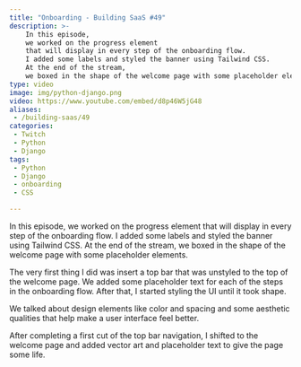```yaml
---
title: "Onboarding - Building SaaS #49"
description: >-
    In this episode,
    we worked on the progress element
    that will display in every step of the onboarding flow.
    I added some labels and styled the banner using Tailwind CSS.
    At the end of the stream,
    we boxed in the shape of the welcome page with some placeholder elements.
type: video
image: img/python-django.png
video: https://www.youtube.com/embed/d8p46W5jG48
aliases:
 - /building-saas/49
categories:
 - Twitch
 - Python
 - Django
tags:
 - Python
 - Django
 - onboarding
 - CSS

---
```


In this episode,
we worked on the progress element
that will display in every step of the onboarding flow.
I added some labels and styled the banner using Tailwind CSS.
At the end of the stream,
we boxed in the shape of the welcome page with some placeholder elements.

The very first thing I did was insert a top bar
that was unstyled
to the top
of the welcome page.
We added some placeholder text
for each of the steps
in the onboarding flow.
After that,
I started styling the UI
until it took shape.

We talked about design elements
like color and spacing
and some aesthetic qualities
that help make a user interface feel better.

After completing a first cut
of the top bar navigation,
I shifted to the welcome page
and added vector art
and placeholder text
to give the page some life.
